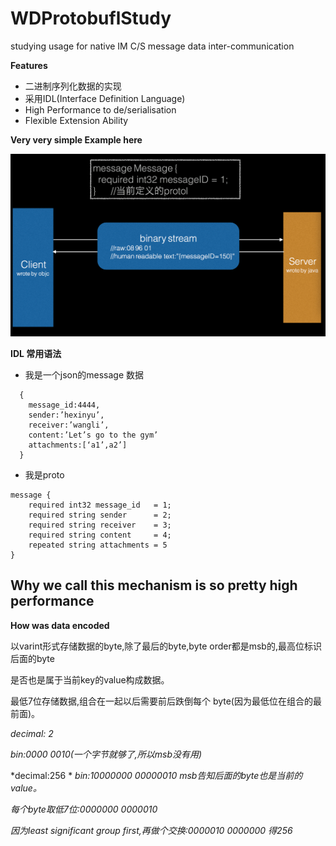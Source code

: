 # WDProtobuflStudy
studying usage for native IM C/S message data inter-communication

**Features**
 * 二进制序列化数据的实现
 * 采用IDL(Interface Definition Language)
 * High Performance to de/serialisation
 * Flexible Extension Ability


**Very very simple Example here**

![demo1](https://github.com/chenniaoc/WDProtobuflStudy/raw/master/ex1.png)



**IDL 常用语法**

* 我是一个json的message 数据
```
  {
    message_id:4444,
    sender:’hexinyu’, 
    receiver:’wangli’, 
    content:’Let’s go to the gym’ 
    attachments:[‘a1’,a2’]
  }
```

* 我是proto
```
message {
    required int32 message_id   = 1; 
    required string sender      = 2; 
    required string receiver    = 3;
    required string content     = 4; 
    repeated string attachments = 5
}
```


Why we call this mechanism is so pretty high performance
-------------------------------

**How was data encoded**


以varint形式存储数据的byte,除了最后的byte,byte order都是msb的,最高位标识后面的byte

是否也是属于当前key的value构成数据。

最低7位存储数据,组合在一起以后需要前后跌倒每个 byte(因为最低位在组合的最前面)。



*decimal: 2*

*bin:0000 0010(一个字节就够了,所以msb没有用)*


*decimal:256 *
*bin:10000000 00000010 msb告知后面的byte也是当前的value。*

*每个byte取低7位:0000000 0000010*

*因为least significant group first,再做个交换:0000010 0000000 得256*


